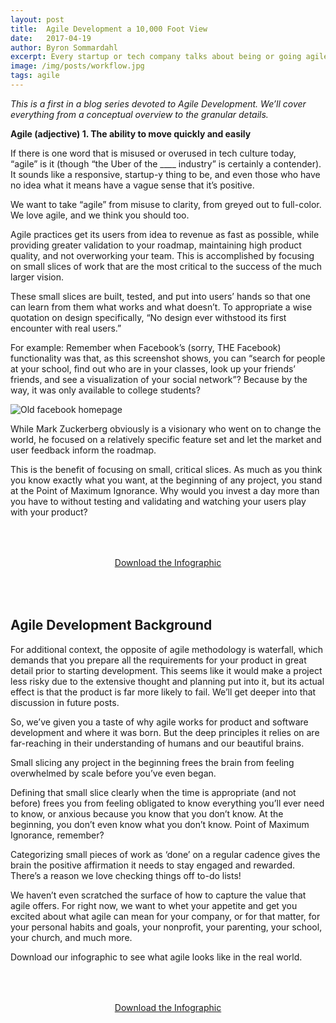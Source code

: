 ```yaml
---
layout: post
title:  Agile Development a 10,000 Foot View
date:   2017-04-19
author: Byron Sommardahl
excerpt: Every startup or tech company talks about being or going agile. Do they know what agile is? Do you?
image: /img/posts/workflow.jpg
tags: agile
---
```


_This is a first in a blog series devoted to Agile Development.
We’ll cover everything from a conceptual overview to the granular details._

**Agile (adjective) 1. The ability to move quickly and easily**

If there is one word that is misused or overused in tech culture today, “agile” is it (though “the Uber of the ____ industry” is certainly a contender). It sounds like a responsive, startup-y thing to be, and even those who have no idea what it means have a vague sense that it’s positive.

We want to take “agile” from misuse to clarity, from greyed out to full-color. We love agile, and we think you should too.

Agile practices get its users from idea to revenue as fast as possible, while providing greater validation to your roadmap, maintaining high product quality, and not overworking your team. This is accomplished by focusing on small slices of work that are the most critical to the success of the much larger vision.

These small slices are built, tested, and put into users’ hands so that one can learn from them what works and what doesn’t. To appropriate a wise quotation on design specifically, “No design ever withstood its first encounter with real users.”

For example: Remember when Facebook’s (sorry, THE Facebook) functionality was that, as this screenshot shows, you can “search for people at your school, find out who are in your classes, look up your friends’ friends, and see a visualization of your social network”? Because by the way, it was only available to college students?

![Old facebook homepage](http://acklenavenue.com/assets/img/posts/%20Old%20school%20FB%20image%20for%20agile%20dev%20post.png "Old Facebook homepage")

While Mark Zuckerberg obviously is a visionary who went on to change the world, he focused on a relatively specific feature set and let the market and user feedback inform the roadmap.

This is the benefit of focusing on small, critical slices. As much as you think you know exactly what you want, at the beginning of any project, you stand at the Point of Maximum Ignorance. Why would you invest a day more than you have to without testing and validating and watching your users play with your product?

<div style="text-align:center; padding:50px 30px;">
  <a href="/img/posts/Agile-scrum.png" class="btn btn--apple hvr-ripple-out" >Download the Infographic</a>
</div>

## Agile Development Background

For additional context, the opposite of agile methodology is waterfall, which demands that you prepare all the requirements for your product in great detail prior to starting development. This seems like it would make a project less risky due to the extensive thought and planning put into it, but its actual effect is that the product is far more likely to fail. We’ll get deeper into that discussion in future posts.

So, we’ve given you a taste of why agile works for product and software development and where it was born. But the deep principles it relies on are far-reaching in their understanding of humans and our beautiful brains.

Small slicing any project in the beginning frees the brain from feeling overwhelmed by scale before you’ve even began.

Defining that small slice clearly when the time is appropriate (and not before) frees you from feeling obligated to know everything you’ll ever need to know, or anxious because you know that you don’t know. At the beginning, you don’t even know what you don’t know. Point of Maximum Ignorance, remember?

Categorizing small pieces of work as ‘done’ on a regular cadence gives the brain the positive affirmation it needs to stay engaged and rewarded. There’s a reason we love checking things off to-do lists!

We haven’t even scratched the surface of how to capture the value that agile offers. For right now, we want to whet your appetite and get you excited about what agile can mean for your company, or for that matter, for your personal habits and goals, your nonprofit, your parenting, your school, your church, and much more.

Download our infographic to see what agile looks like in the real world.
<div style="text-align:center; padding:50px 30px;">
  <a href="/img/posts/Agile-scrum.png" class="btn btn--apple hvr-ripple-out" >Download the Infographic</a>
</div>
